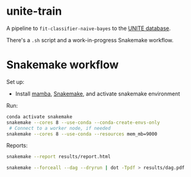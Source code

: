 # unite-train

A pipeline to `fit-classifier-naive-bayes` to the [UNITE database](https://unite.ut.ee/repository.php).

There's a `.sh` script and a work-in-progress Snakemake workflow.

# Snakemake workflow

Set up:
 - Install [mamba](https://mamba.readthedocs.io/en/latest/installation.html), [Snakemake](https://snakemake.readthedocs.io/en/stable/getting_started/installation.html), and activate snakemake environment

Run:
```bash
conda activate snakemake
snakemake --cores 8 --use-conda --conda-create-envs-only
 # Connect to a worker node, if needed
snakemake --cores 8 --use-conda --resources mem_mb=9000
```

Reports:
```bash
snakemake --report results/report.html

snakemake --forceall --dag --dryrun | dot -Tpdf > results/dag.pdf
```
